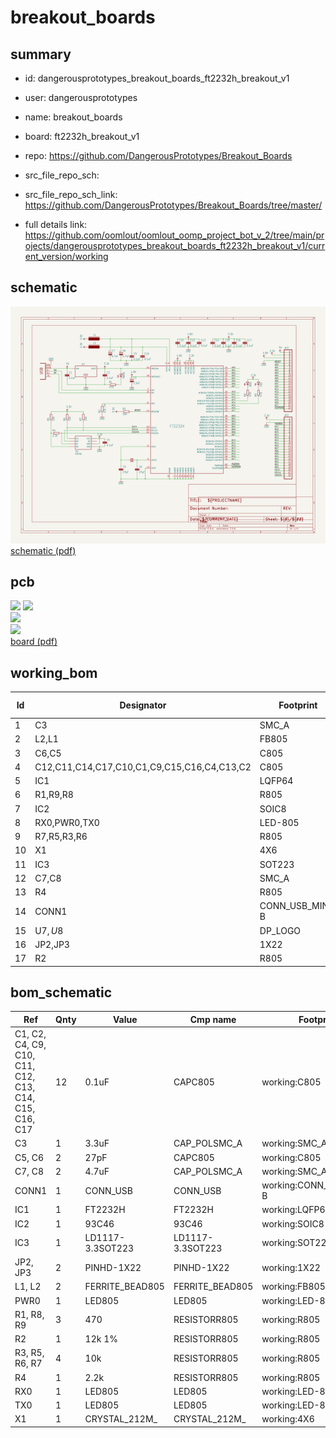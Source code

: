 # breakout_boards
 
## summary 
* id: dangerousprototypes_breakout_boards_ft2232h_breakout_v1
* user: dangerousprototypes
* name: breakout_boards
* board: ft2232h_breakout_v1
* repo: https://github.com/DangerousPrototypes/Breakout_Boards



* src_file_repo_sch: 
* src_file_repo_sch_link: https://github.com/DangerousPrototypes/Breakout_Boards/tree/master/
* full details link: https://github.com/oomlout/oomlout_oomp_project_bot_v_2/tree/main/projects/dangerousprototypes_breakout_boards_ft2232h_breakout_v1/current_version/working  

## schematic  
![](working_schematic_600.png)  
[schematic (pdf)](working_schematic.pdf)  

## pcb  
![](working_3d_600.png) 
![](working_3d_front_600.png)  
![](working_3d_back_600.png)  
![](working_600.png)  
[board (pdf)](working.pdf)  

## working_bom
| Id | Designator | Footprint | Quantity | Designation | Supplier and ref |  | None | 
| --- | --- | --- | --- | --- | --- | --- | --- | 
| 1 | C3 | SMC_A | 1 | 3.3uF |  |  | [''] | 
| 2 | L2,L1 | FB805 | 2 |  |  |  | [''] | 
| 3 | C6,C5 | C805 | 2 | 27pF |  |  | [''] | 
| 4 | C12,C11,C14,C17,C10,C1,C9,C15,C16,C4,C13,C2 | C805 | 12 | 0.1uF |  |  | [''] | 
| 5 | IC1 | LQFP64 | 1 | FT2232H |  |  | [''] | 
| 6 | R1,R9,R8 | R805 | 3 | 470 |  |  | [''] | 
| 7 | IC2 | SOIC8 | 1 | 93C46 |  |  | [''] | 
| 8 | RX0,PWR0,TX0 | LED-805 | 3 |  |  |  | [''] | 
| 9 | R7,R5,R3,R6 | R805 | 4 | 10k |  |  | [''] | 
| 10 | X1 | 4X6 | 1 | 12MHz |  |  | [''] | 
| 11 | IC3 | SOT223 | 1 |  |  |  | [''] | 
| 12 | C7,C8 | SMC_A | 2 | 4.7uF |  |  | [''] | 
| 13 | R4 | R805 | 1 | 2.2k |  |  | [''] | 
| 14 | CONN1 | CONN_USB_MINI-B | 1 | CONN_USB |  |  | [''] | 
| 15 | U$7,U$8 | DP_LOGO | 2 |  |  |  | [''] | 
| 16 | JP2,JP3 | 1X22 | 2 |  |  |  | [''] | 
| 17 | R2 | R805 | 1 | 12k 1% |  |  | [''] | 


## bom_schematic
| Ref | Qnty | Value | Cmp name | Footprint | Description | Vendor | DNP | 
| --- | --- | --- | --- | --- | --- | --- | --- | 
| C1, C2, C4, C9, C10, C11, C12, C13, C14, C15, C16, C17 | 12 | 0.1uF | CAPC805 | working:C805 |  |  |  | 
| C3 | 1 | 3.3uF | CAP_POLSMC_A | working:SMC_A |  |  |  | 
| C5, C6 | 2 | 27pF | CAPC805 | working:C805 |  |  |  | 
| C7, C8 | 2 | 4.7uF | CAP_POLSMC_A | working:SMC_A |  |  |  | 
| CONN1 | 1 | CONN_USB | CONN_USB | working:CONN_USB_MINI-B |  |  |  | 
| IC1 | 1 | FT2232H | FT2232H | working:LQFP64 |  |  |  | 
| IC2 | 1 | 93C46 | 93C46 | working:SOIC8 |  |  |  | 
| IC3 | 1 | LD1117-3.3SOT223 | LD1117-3.3SOT223 | working:SOT223 |  |  |  | 
| JP2, JP3 | 2 | PINHD-1X22 | PINHD-1X22 | working:1X22 |  |  |  | 
| L1, L2 | 2 | FERRITE_BEAD805 | FERRITE_BEAD805 | working:FB805 |  |  |  | 
| PWR0 | 1 | LED805 | LED805 | working:LED-805 |  |  |  | 
| R1, R8, R9 | 3 | 470 | RESISTORR805 | working:R805 |  |  |  | 
| R2 | 1 | 12k 1% | RESISTORR805 | working:R805 |  |  |  | 
| R3, R5, R6, R7 | 4 | 10k | RESISTORR805 | working:R805 |  |  |  | 
| R4 | 1 | 2.2k | RESISTORR805 | working:R805 |  |  |  | 
| RX0 | 1 | LED805 | LED805 | working:LED-805 |  |  |  | 
| TX0 | 1 | LED805 | LED805 | working:LED-805 |  |  |  | 
| X1 | 1 | CRYSTAL_212M_ | CRYSTAL_212M_ | working:4X6 |  |  |  | 



